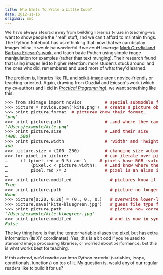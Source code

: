 ```yaml
---
title: Who Wants To Write a Little Code?
date: 2012-11-16
original: swc
---
```


<p>We have always steered away from building libraries to use in teaching–we want to show people the "real" stuff, and we can't afford to maintain things. The IPython Notebook has us rethinking that: now that we can display images inline, it would be wonderful if we could leverage <a href="http://coweb.cc.gatech.edu/mediaComp-teach">Mark Guzdial and Barbara Ericson's work</a>, and teach basic Python using simple image manipulation for examples (rather than text munging). Their research found that using images led to higher retention: more students stuck around, and the ones who did, remembered and used more of what they'd learned.</p>

<p>The problem is, libraries like <a href="http://www.pythonware.com/products/pil/">PIL</a> and <a href="http://scikit-image.org/">scikit-image</a> aren't novice-friendly or teaching-oriented. Again, drawing from Guzdial and Ericson's work (which my co-authors and I did in <em><a href="http://www.amazon.com/Practical-Programming-Introduction-Pragmatic-Programmers/dp/1934356271/">Practical Programming</a></em>), we want something like this:</p>
<pre>&gt;&gt;&gt; from skimage import novice        <span style="color: darkred;"> # special submodule for beginners</span>
&gt;&gt;&gt; picture = novice.open('kite.png') <span style="color: darkred;"> # create a picture object from a file</span>
&gt;&gt;&gt; print picture.format <span style="color: darkred;"> # pictures know their format…</span>
<span style="color: darkgreen;"><em>'png'</em></span>
&gt;&gt;&gt; print picture.path                <span style="color: darkred;"> # …and where they came from…</span>
<span style="color: darkgreen;"><em>'/Users/example/kite.png'</em></span>
&gt;&gt;&gt; print picture.size                <span style="color: darkred;"> # …and their size</span>
<span style="color: darkgreen;"><em>(400, 500)</em></span>
&gt;&gt;&gt; print picture.width               <span style="color: darkred;"> # 'width' and 'height' also exposed</span>
<span style="color: darkgreen;"><em>400</em></span>
&gt;&gt;&gt; picture.size = (200, 250)         <span style="color: darkred;"> # changing size automatically resizes</span>
&gt;&gt;&gt; for pixel in picture:             <span style="color: darkred;"> # can iterate over pixels</span>
…     if (pixel.red &gt; 0.5) and \    <span style="color: darkred;"> # pixels have RGB (values are 0.0-1.0)…</span>
…         (pixel.x &lt; picture.width):   <span style="color: darkred;"># …and know where they are</span>
…         pixel.red /= 2               <span style="color: darkred;"># pixel is an alias into the picture</span>
…
&gt;&gt;&gt; print picture.modified               <span style="color: darkred;"># pictures know if their pixels are dirty</span>
<span style="color: darkgreen;"><em>True</em></span>
&gt;&gt;&gt; print picture.path                   <span style="color: darkred;"># picture no longer corresponds to file</span>
<span style="color: darkgreen;"><em>None</em></span>
&gt;&gt;&gt; picture[0:20, 0:20] = (0., 0., 0.)   <span style="color: darkred;"># overwrite lower-left rectangle with black</span>
&gt;&gt;&gt; picture.save('kite-bluegreen.jpg')   <span style="color: darkred;"># guess file type from suffix</span>
&gt;&gt;&gt; print picture.path                   <span style="color: darkred;"># picture now corresponds to file</span>
<span style="color: darkgreen;"><em>'/Users/example/kite-bluegreen.jpg'</em></span>
&gt;&gt;&gt; print picture.modified               <span style="color: darkred;"># and is now in sync</span>
<span style="color: darkgreen;"><em>False</em></span></pre>
<p>The key thing here is that the iterator variable aliases the pixel, but has extra information (its XY coordinates). Yes, this is a bit odd if you're used to standard image processing libraries, or worried about performance, but this is what works best for teaching.</p>

<p>If this existed, we'd rewrite our intro Python material (variables, loops, conditionals, functions) on top of it. My question is, would any of our regular readers like to build it for us?</p>

